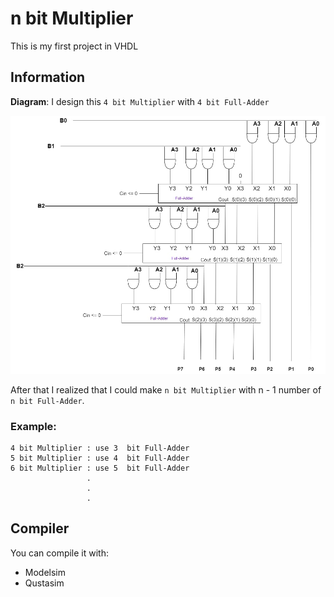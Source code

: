 # n bit Multiplier
This is my first project in VHDL
## Information
**Diagram**: 
I design this `4 bit Multiplier` with `4 bit Full-Adder`

![Diagram](./Picture/4_bit_Multiplier%20(1).jpg)

After that I realized that I could make `n bit Multiplier` with n - 1 number of `n bit Full-Adder`.

### Example: 
```text
4 bit Multiplier : use 3  bit Full-Adder
5 bit Multiplier : use 4  bit Full-Adder
6 bit Multiplier : use 5  bit Full-Adder
                 .
                 .
                 .
```
## Compiler
You can compile it with: 
- Modelsim
- Qustasim